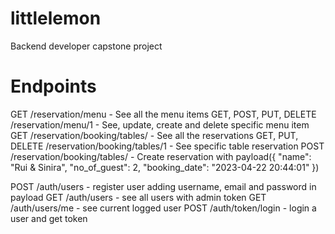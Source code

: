 # littlelemon
Backend developer capstone project

# Endpoints
GET /reservation/menu - See all the menu items
GET, POST, PUT, DELETE /reservation/menu/1 - See, update, create and delete specific menu item
GET /reservation/booking/tables/ - See all the reservations
GET, PUT, DELETE /reservation/booking/tables/1 - See specific table reservation
POST /reservation/booking/tables/ - Create reservation with payload({
	"name": "Rui & Sinira",
	"no_of_guest": 2,
	"booking_date": "2023-04-22 20:44:01"
})

POST /auth/users - register user adding username, email and password in payload
GET /auth/users - see all users with admin token
GET /auth/users/me - see current logged user
POST /auth/token/login - login a user and get token